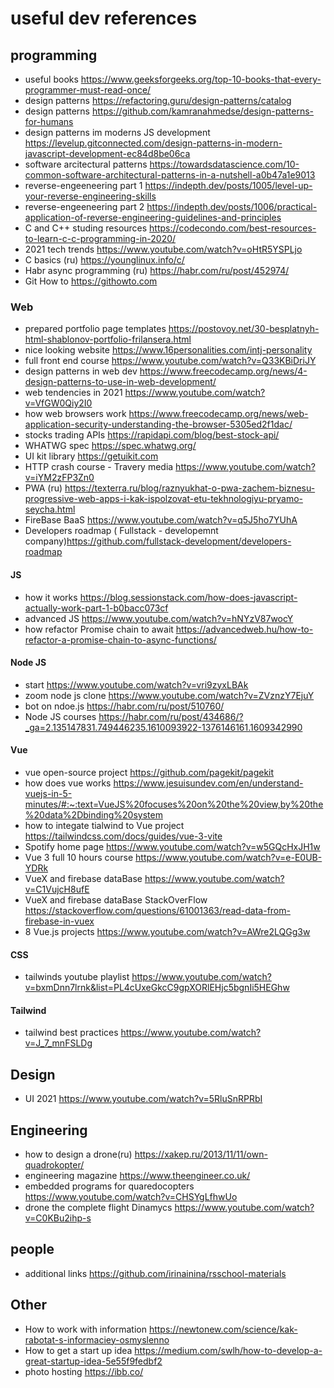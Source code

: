 # useful dev references

## programming 
* useful books https://www.geeksforgeeks.org/top-10-books-that-every-programmer-must-read-once/
* design patterns https://refactoring.guru/design-patterns/catalog
* design patterns https://github.com/kamranahmedse/design-patterns-for-humans
* design patterns im moderns JS development https://levelup.gitconnected.com/design-patterns-in-modern-javascript-development-ec84d8be06ca
* software arcitectural patterns https://towardsdatascience.com/10-common-software-architectural-patterns-in-a-nutshell-a0b47a1e9013
* reverse-engeeneering part 1 https://indepth.dev/posts/1005/level-up-your-reverse-engineering-skills
* reverse-engeeneering part 2 https://indepth.dev/posts/1006/practical-application-of-reverse-engineering-guidelines-and-principles
* C and C++ studing resources https://codecondo.com/best-resources-to-learn-c-c-programming-in-2020/
* 2021 tech trends https://www.youtube.com/watch?v=oHtR5YSPLjo
* С basics (ru) https://younglinux.info/c/
* Habr async programming (ru) https://habr.com/ru/post/452974/
* Git How to https://githowto.com

### Web
* prepared portfolio page templates https://postovoy.net/30-besplatnyh-html-shablonov-portfolio-frilansera.html
* nice looking website https://www.16personalities.com/intj-personality
* full front end course https://www.youtube.com/watch?v=Q33KBiDriJY
* design patterns in web dev https://www.freecodecamp.org/news/4-design-patterns-to-use-in-web-development/
* web tendencies in 2021 https://www.youtube.com/watch?v=VfGW0Qiy2I0
* how web browsers work https://www.freecodecamp.org/news/web-application-security-understanding-the-browser-5305ed2f1dac/
* stocks trading APIs https://rapidapi.com/blog/best-stock-api/
* WHATWG spec https://spec.whatwg.org/
* UI kit library https://getuikit.com
* HTTP crash course - Travery media https://www.youtube.com/watch?v=iYM2zFP3Zn0
* PWA (ru) https://texterra.ru/blog/raznyukhat-o-pwa-zachem-biznesu-progressive-web-apps-i-kak-ispolzovat-etu-tekhnologiyu-pryamo-seycha.html
* FireBase BaaS https://www.youtube.com/watch?v=q5J5ho7YUhA
* Developers roadmap ( Fullstack - developemnt company)https://github.com/fullstack-development/developers-roadmap
  
 #### JS 
* how it works https://blog.sessionstack.com/how-does-javascript-actually-work-part-1-b0bacc073cf
* advanced JS https://www.youtube.com/watch?v=hNYzV87wocY
* how refactor Promise chain to await https://advancedweb.hu/how-to-refactor-a-promise-chain-to-async-functions/
 
 #### Node JS 
 * start https://www.youtube.com/watch?v=vri9zyxLBAk
 * zoom node js clone https://www.youtube.com/watch?v=ZVznzY7EjuY
 * bot on ndoe.js https://habr.com/ru/post/510760/
 * Node JS courses https://habr.com/ru/post/434686/?_ga=2.135147831.749446235.1610093922-1376146161.1609342990
 
 #### Vue
* vue open-source project https://github.com/pagekit/pagekit
* how does vue works https://www.jesuisundev.com/en/understand-vuejs-in-5-minutes/#:~:text=VueJS%20focuses%20on%20the%20view,by%20the%20data%2Dbinding%20system
* how to integate tialwind to Vue project https://tailwindcss.com/docs/guides/vue-3-vite
* Spotify home page https://www.youtube.com/watch?v=w5GQcHxJH1w
* Vue 3 full 10 hours course https://www.youtube.com/watch?v=e-E0UB-YDRk
* VueX and firebase dataBase https://www.youtube.com/watch?v=C1VujcH8ufE
* VueX and firebase dataBase StackOverFlow https://stackoverflow.com/questions/61001363/read-data-from-firebase-in-vuex
* 8 Vue.js projects https://www.youtube.com/watch?v=AWre2LQGg3w

#### CSS
* tailwinds youtube playlist https://www.youtube.com/watch?v=bxmDnn7lrnk&list=PL4cUxeGkcC9gpXORlEHjc5bgnIi5HEGhw

#### Tailwind
* tailwind best practices https://www.youtube.com/watch?v=J_7_mnFSLDg

## Design 
* UI 2021 https://www.youtube.com/watch?v=5RluSnRPRbI

## Engineering
* how to design a drone(ru) https://xakep.ru/2013/11/11/own-quadrokopter/
* engineering magazine https://www.theengineer.co.uk/
* embedded programs for quaredocopters https://www.youtube.com/watch?v=CHSYgLfhwUo
* drone the complete flight Dinamycs https://www.youtube.com/watch?v=C0KBu2ihp-s

## people 
* additional links https://github.com/irinainina/rsschool-materials

## Other
* How to work with information https://newtonew.com/science/kak-rabotat-s-informaciey-osmyslenno
* How to get a start up idea https://medium.com/swlh/how-to-develop-a-great-startup-idea-5e55f9fedbf2
* photo hosting https://ibb.co/

